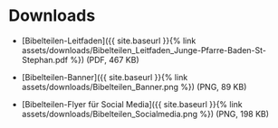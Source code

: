 ---
---
# Downloads

- [Bibelteilen-Leitfaden]({{ site.baseurl }}{% link assets/downloads/Bibelteilen_Leitfaden_Junge-Pfarre-Baden-St-Stephan.pdf %}) (PDF, 467 KB)

- [Bibelteilen-Banner]({{ site.baseurl }}{% link assets/downloads/Bibelteilen_Banner.png %}) (PNG, 89 KB)

- [Bibelteilen-Flyer für Social Media]({{ site.baseurl }}{% link assets/downloads/Bibelteilen_Socialmedia.png %}) (PNG, 198 KB)
